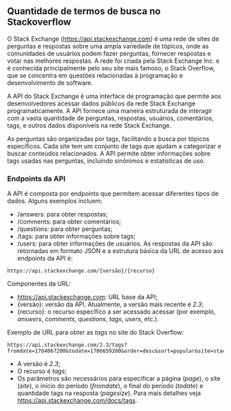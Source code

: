 ## Quantidade de termos de busca no Stackoverflow

O Stack Exchange (https://api.stackexchange.com) é uma rede de sites de perguntas e respostas sobre uma ampla variedade de tópicos, onde as comunidades de usuários podem fazer perguntas, fornecer respostas e votar nas melhores respostas. A rede foi criada pela Stack Exchange Inc. e é conhecida principalmente pelo seu site mais famoso, o Stack Overflow, que se concentra em questões relacionadas à programação e desenvolvimento de software.

A API do Stack Exchange é uma interface de programação que permite aos desenvolvedores acessar dados públicos da rede Stack Exchange programaticamente. A API fornece uma maneira estruturada de interagir com a vasta quantidade de perguntas, respostas, usuários, comentários, tags, e outros dados disponíveis na rede Stack Exchange.

As perguntas são organizadas por tags, facilitando a busca por tópicos específicos. Cada site tem um conjunto de tags que ajudam a categorizar e buscar conteúdos relacionados. A API permite obter informações sobre tags usadas nas perguntas, incluindo sinônimos e estatísticas de uso.

### Endpoints da API
A API é composta por endpoints que permitem acessar diferentes tipos de dados. Alguns exemplos incluem:
- /answers: para obter respostas;
- /comments: para obter comentários;
- /questions: para obter perguntas;
- /tags: para obter informações sobre tags;
- /users: para obter informações de usuários.
As respostas da API são retornadas em formato JSON e a estrutura básica da URL de acesso aos endpoints da API é:
```
https://api.stackexchange.com/{versão}/{recurso}
```
Componentes da URL:
- https://api.stackexchange.com: URL base da API;
- {versão}: versão da API. Atualmente, a versão mais recente é _2.3_;
- {recurso}: o recurso específico a ser acessado acessar (por exemplo,  _answers_, _comments_, _questions_, _tags_, _users_, etc.).

Exemplo de URL para obter as _tags_ no site do Stack Overflow:
```
https://api.stackexchange.com/2.3/tags?fromdate=1704067200&todate=1706659200&order=desc&sort=popular&site=stackoverflow
```
- A versão é _2.3_;
- O recurso é _tags_;
- Os parâmetros são necessários para especificar a página (_page_), o site (_site_), o início do período (_fromdate_), o final do período (_todate_) e quantidade tags na resposta (_pagesize_).
Para mais detalhes veja https://api.stackexchange.com/docs/tags.

